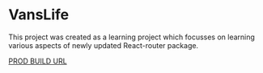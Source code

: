 # VansLife

This project was created as a learning project which focusses on learning various aspects of newly updated React-router package.

[PROD BUILD URL](https://vans-life-project.netlify.app/)
